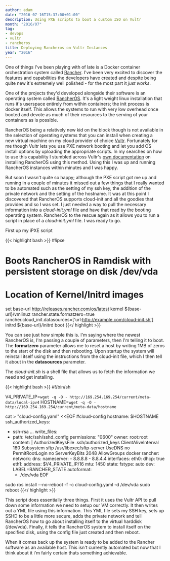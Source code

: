 ```yaml
---
author: adam
date: "2016-07-16T15:37:00+01:00"
description: Using PXE scripts to boot a custom ISO on Vultr
month: "2016/07"
tag:
- devops
- vultr
- rancheros
title: Deploying Rancheros on Vultr Instances
year: "2016"
---
```


One of things I've been playing with of late is a Docker container orchestration system called <a href="http://rancher.com">Rancher</a>. I've been very excited to discover the features and capabilities the developers have created and despite being quite new it's extremely well polished - for the most part it <em>just works</em>.

One of the projects they'd developed alongside their software is an operating system called <a href="http://rancher.com/rancher-os/">RancherOS</a>. It's a light weight linux installation that runs it's userspace entirely from within containers; the init process is docker itself. This allows the systems to run with very low overhead once booted and devote as much of their resources to the serving of your containers as is possible.

RancherOS being a relatively new kid on the block though is not available in the selection of operating systems that you can install when creating a new virtual machine on my cloud provider of choice <a href="http://www.vultr.com">Vultr</a>. Fortunately for me though Vultr lets you use PXE network booting and let you add OS install options by uploading the appropriate scripts. In my searches on how to use this capability I stumbled across Vultr's <a href="https://www.vultr.com/docs/install-rancher-os-via-ipxe">own documentation</a> on installing RancherOS using this method. Using this I was up and running RancherOS instances within minutes and I was happy.

But soon I wasn't quite so happy; although the PXE script got me up and running in a couple of minutes it missed out a few things that I really wanted to be automated such as the setting of my ssh key, the addition of the private network and the setting of the hostname. It was at this point I discovered that RancherOS supports cloud-init and all the goodies that provides and so I was set. I just needed a way to pull the necessary information into a <em>cloud-init.yml</em> file and have that read by the booting operating system. RancherOS to the rescue again as it allows you to run a script in place of a <em>cloud-init.yml</em> file. I was ready to go.

First up my iPXE script

{{< highlight bash >}}
#!ipxe
# Boots RancherOS in Ramdisk with persistent storage on disk /dev/vda
# Location of Kernel/Initrd images
set base-url http://releases.rancher.com/os/latest
kernel ${base-url}/vmlinuz rancher.state.formatzero=true \
rancher.cloud_init.datasources=['url:http://example.com/cloud-init.sh']
initrd ${base-url}/initrd
boot
{{</ highlight >}}

You can see just how simple this is. I'm saying where the newest RancherOS is, I'm passing a couple of parameters, then I'm telling it to boot. The <strong>formatzero</strong> parameter allows me to reset a host by writing 1MB of zeros to the start of the disk and then rebooting. Upon startup the system will reinstall itself using the instructions from the cloud-init file, which I then tell it about in the <strong>datasources</strong> parameter.

The <em>cloud-init.sh </em>is a shell file that allows us to fetch the information we need and get installing.

{{< highlight bash >}}
#!/bin/sh

V4_PRIVATE_IP=`wget -q -O - http://169.254.169.254/current/meta-data/local-ipv4`
HOSTNAME=`wget -q -O - http://169.254.169.254/current/meta-data/hostname`

cat > "cloud-config.yaml" <<EOF
#cloud-config
hostname: $HOSTNAME
ssh_authorized_keys:
  - ssh-rsa ...
write_files:
  - path: /etc/ssh/sshd_config
    permissions: "0600"
    owner: root:root
    content: |
      AuthorizedKeysFile .ssh/authorized_keys
      ClientAliveInterval 180
      Subsystem	sftp /usr/libexec/sftp-server
      UseDNS no
      PermitRootLogin no
      ServerKeyBits 2048
      AllowGroups docker
rancher:
  network:
    dns:
      nameserver:
        - 8.8.8.8
        - 8.8.4.4
    interfaces:
      eth0:
        dhcp: true
      eth1:
        address: $V4_PRIVATE_IP/16
        mtu: 1450
  state:
   fstype: auto
   dev: LABEL=RANCHER_STATE
   autoformat:
     - /dev/vda
EOF

sudo ros install --no-reboot -f -c cloud-config.yaml -d /dev/vda
sudo reboot
{{</ highlight >}}

This script does essentially three things. First it uses the Vultr API to pull down some information we need to setup our VM correctly. It then writes out a YML file using this information. This YML file sets my SSH key, sets up SSHD to be a little more secure, adds the private network and tell RancherOS how to go about installing itself to the virtual harddisk (/dev/vda). Finally, it tells the RancherOS system to install itself on the specified disk, using the config file just created and then reboot. 

When it comes back up the system is ready to be added to the Rancher software as an available host. This isn't currently automated but now that I think about it i'm fairly certain thats something achievable.